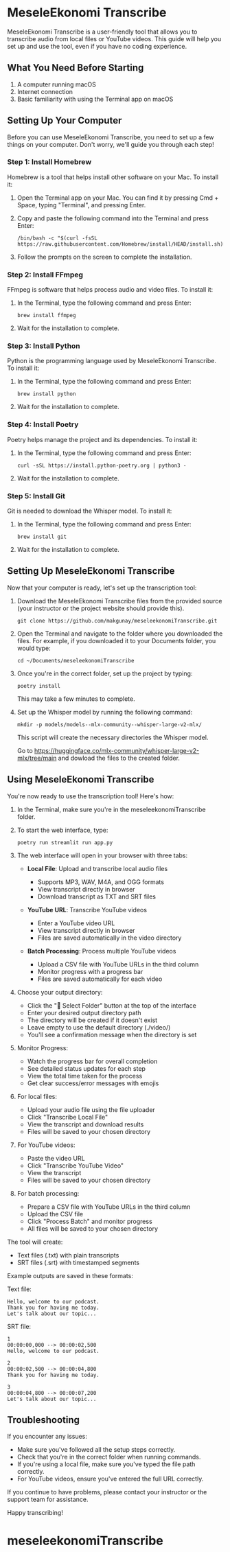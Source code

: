 # MeseleEkonomi Transcribe

MeseleEkonomi Transcribe is a user-friendly tool that allows you to transcribe audio from local files or YouTube videos. This guide will help you set up and use the tool, even if you have no coding experience.

## What You Need Before Starting

1. A computer running macOS
2. Internet connection
3. Basic familiarity with using the Terminal app on macOS

## Setting Up Your Computer

Before you can use MeseleEkonomi Transcribe, you need to set up a few things on your computer. Don't worry, we'll guide you through each step!

### Step 1: Install Homebrew

Homebrew is a tool that helps install other software on your Mac. To install it:

1. Open the Terminal app on your Mac. You can find it by pressing Cmd + Space, typing "Terminal", and pressing Enter.
2. Copy and paste the following command into the Terminal and press Enter:

   ```
   /bin/bash -c "$(curl -fsSL https://raw.githubusercontent.com/Homebrew/install/HEAD/install.sh)"
   ```

3. Follow the prompts on the screen to complete the installation.

### Step 2: Install FFmpeg

FFmpeg is software that helps process audio and video files. To install it:

1. In the Terminal, type the following command and press Enter:

   ```
   brew install ffmpeg
   ```

2. Wait for the installation to complete.

### Step 3: Install Python

Python is the programming language used by MeseleEkonomi Transcribe. To install it:

1. In the Terminal, type the following command and press Enter:

   ```
   brew install python
   ```

2. Wait for the installation to complete.

### Step 4: Install Poetry

Poetry helps manage the project and its dependencies. To install it:

1. In the Terminal, type the following command and press Enter:

   ```
   curl -sSL https://install.python-poetry.org | python3 -
   ```

2. Wait for the installation to complete.

### Step 5: Install Git

Git is needed to download the Whisper model. To install it:

1. In the Terminal, type the following command and press Enter:

   ```
   brew install git
   ```

2. Wait for the installation to complete.

## Setting Up MeseleEkonomi Transcribe

Now that your computer is ready, let's set up the transcription tool:

1. Download the MeseleEkonomi Transcribe files from the provided source (your instructor or the project website should provide this).

   ```
   git clone https://github.com/makgunay/meseleekonomiTranscribe.git
   
   ```

2. Open the Terminal and navigate to the folder where you downloaded the files. For example, if you downloaded it to your Documents folder, you would type:

   ```
   cd ~/Documents/meseleekonomiTranscribe 
   ```

3. Once you're in the correct folder, set up the project by typing:

   ```
   poetry install
   ```

   This may take a few minutes to complete.

4. Set up the Whisper model by running the following command:

   ```
   mkdir -p models/models--mlx-community--whisper-large-v2-mlx/
   ```

   This script will create the necessary directories the Whisper model.

   Go to https://huggingface.co/mlx-community/whisper-large-v2-mlx/tree/main and dowload the files to the created folder.

## Using MeseleEkonomi Transcribe

You're now ready to use the transcription tool! Here's how:

1. In the Terminal, make sure you're in the meseleekonomiTranscribe folder.

2. To start the web interface, type:

   ```
   poetry run streamlit run app.py
   ```

3. The web interface will open in your browser with three tabs:

   - **Local File**: Upload and transcribe local audio files
     * Supports MP3, WAV, M4A, and OGG formats
     * View transcript directly in browser
     * Download transcript as TXT and SRT files

   - **YouTube URL**: Transcribe YouTube videos
     * Enter a YouTube video URL
     * View transcript directly in browser
     * Files are saved automatically in the video directory

   - **Batch Processing**: Process multiple YouTube videos
     * Upload a CSV file with YouTube URLs in the third column
     * Monitor progress with a progress bar
     * Files are saved automatically for each video

4. Choose your output directory:
   - Click the "📁 Select Folder" button at the top of the interface
   - Enter your desired output directory path
   - The directory will be created if it doesn't exist
   - Leave empty to use the default directory (./video/)
   - You'll see a confirmation message when the directory is set

5. Monitor Progress:
   - Watch the progress bar for overall completion
   - See detailed status updates for each step
   - View the total time taken for the process
   - Get clear success/error messages with emojis

5. For local files:
   - Upload your audio file using the file uploader
   - Click "Transcribe Local File"
   - View the transcript and download results
   - Files will be saved to your chosen directory

6. For YouTube videos:
   - Paste the video URL
   - Click "Transcribe YouTube Video"
   - View the transcript
   - Files will be saved to your chosen directory

7. For batch processing:
   - Prepare a CSV file with YouTube URLs in the third column
   - Upload the CSV file
   - Click "Process Batch" and monitor progress
   - All files will be saved to your chosen directory

The tool will create:
- Text files (.txt) with plain transcripts
- SRT files (.srt) with timestamped segments

Example outputs are saved in these formats:

Text file:
```
Hello, welcome to our podcast.
Thank you for having me today.
Let's talk about our topic...
```

SRT file:
```
1
00:00:00,000 --> 00:00:02,500
Hello, welcome to our podcast.

2
00:00:02,500 --> 00:00:04,800
Thank you for having me today.

3
00:00:04,800 --> 00:00:07,200
Let's talk about our topic...
```

## Troubleshooting

If you encounter any issues:

- Make sure you've followed all the setup steps correctly.
- Check that you're in the correct folder when running commands.
- If you're using a local file, make sure you've typed the file path correctly.
- For YouTube videos, ensure you've entered the full URL correctly.

If you continue to have problems, please contact your instructor or the support team for assistance.

Happy transcribing!
# meseleekonomiTranscribe
